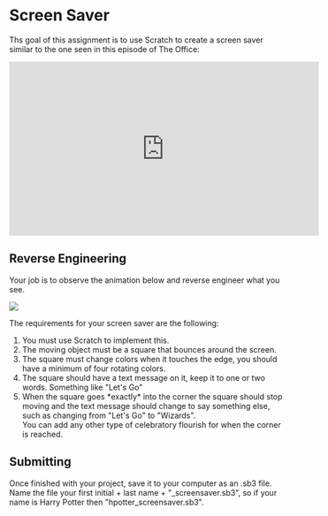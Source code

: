 # Screen Saver

Ths goal of this assignment is to use Scratch to create a screen saver similar to the one seen in this episode of The Office:

<iframe width="560" height="315" src="https://www.youtube.com/embed/QOtuX0jL85Y" title="YouTube video player" frameborder="0" allow="accelerometer; autoplay; clipboard-write; encrypted-media; gyroscope; picture-in-picture" allowfullscreen></iframe>


## Reverse Engineering

<p>Your job is to observe the animation below and reverse engineer what you see. </p> 

<img src="csbaxter.github.io/web/screensaver/bounce.gif" />

<p>The requirements for your screen saver are the following:</p>
<ol>
<li> You must use Scratch to implement this.
<li> The moving object must be a square that bounces around the screen.
<li> The square must change colors when it touches the edge, you should have a minimum of four rotating colors.
<li> The square should have a text message on it, keep it to one or two words.  Something like "Let's Go"
<li> When the square goes *exactly* into the corner the square should stop moving and the text message should change to say something else, such as changing from "Let's Go" to "Wizards".
  </li> You can add any other type of celebratory flourish for when the corner is reached.
</ol>

## Submitting

Once finished with your project, save it to your computer as an .sb3 file.  Name the file your first initial + last name + "_screensaver.sb3", so if your name is Harry Potter then "hpotter_screensaver.sb3".


